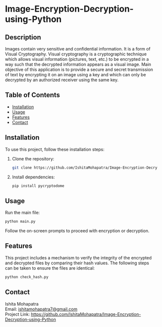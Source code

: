 # Image-Encryption-Decryption-using-Python
## Description
Images contain very sensitive and confidential information. It is a form of Visual Cryptography. Visual cryptography is a cryptographic technique which allows visual information (pictures, text, etc.) to be encrypted in a way such that the decrypted information appears as a visual image.
Main objective of this application is to provide a secure and secret transmission of text by encrypting it on an image using a key and which can only be decrypted by an authorized receiver using the same key.

## Table of Contents

- [Installation](#installation)
- [Usage](#usage)
- [Features](#features)
- [Contact](#contact)

## Installation
To use this project, follow these installation steps:

1. Clone the repository:
   ```bash
   git clone https://github.com/IshitaMohapatra/Image-Encryption-Decryption-using-Python.git
   ```
2. Install dependencies:
   ```bash
   pip install pycryptodome
   ```
## Usage
Run the main file:
```bash
python main.py
```
Follow the on-screen prompts to proceed with encryption or decryption.

## Features
This project includes a mechanism to verify the integrity of the encrypted and decrypted files by comparing their hash values. The following steps can be taken to ensure the files are identical:
```bash
python check_hash.py
```

## Contact
Ishita Mohapatra <br>
Email: ishitamohapatra7@gmail.com <br>
Project Link: https://github.com/IshitaMohapatra/Image-Encryption-Decryption-using-Python
